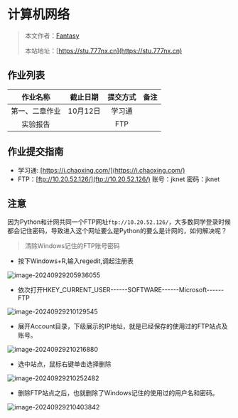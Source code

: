 # 计算机网络

> 本文作者：[Fantasy](https://www.777nx.cn/personal/about/)
>
> 本站地址：[https://stu.777nx.cn](https://stu.777nx.cn)

## 作业列表

| 作业名称    | 截止日期   | 提交方式 | 备注 |
|:-------:|:------:|:----:|:---:|
| 第一、二章作业 | 10月12日 | 学习通  |    |
| 实验报告    |        | FTP  |    |

## 作业提交指南

- 学习通: [https://i.chaoxing.com/](https://i.chaoxing.com/)
- FTP：[ftp://10.20.52.126/](ftp://10.20.52.126/) 账号：jknet 密码：jknet

## 注意
因为Python和计网共同一个FTP网址`ftp://10.20.52.126/`，大多数同学登录时候都会记住密码，导致进入这个网址要么是Python的要么是计网的，如何解决呢？

> 清除Windows记住的FTP账号密码

- 按下Windows+R,输入regedit,调起注册表

![image-20240929205936055](C:\Users\Fantasy\AppData\Roaming\Typora\typora-user-images\image-20240929205936055.png)

- 依次打开HKEY_CURRENT_USER------SOFTWARE------Microsoft------FTP

![image-20240929210129545](C:\Users\Fantasy\AppData\Roaming\Typora\typora-user-images\image-20240929210129545.png)

- 展开Account目录，下级展示的IP地址，就是已经保存的使用过的FTP站点及账号。

![image-20240929210216880](https://img.777nx.cn/test/image-20240929210216880.png)

- 选中站点，鼠标右键单击选择删除

![image-20240929210252482](https://img.777nx.cn/test/image-20240929210252482.png)

- 删除FTP站点之后，也就删除了Windows记住的使用过的用户名和密码。

![image-20240929210403842](https://img.777nx.cn/test/image-20240929210403842.png)
